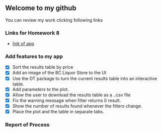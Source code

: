 
## Welcome to my github 
   You can review my work clicking following links
### Links for Homework 8

 - [link of app](https://xinyaofan.shinyapps.io/sample_for_547/)
### Add features to my app
- [x] Sort the results table by price
- [x] Add an image of the BC Liquor Store to the UI
- [x] Use the DT package to turn the current results table into an interactive table.
- [x] Add parameters to the plot.
- [x] Allow the user to download the results table as a ..csv file
- [x] Fix the warning message when filter returns 0 result.
- [x] Show the number of results found whenever the filters change.
- [x] Place the plot and the table in separate tabs.
### Report of Process
